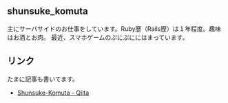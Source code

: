 ## shunsuke_komuta

主にサーバサイドのお仕事をしています。Ruby歴（Rails歴）は１年程度。趣味はお酒とお肉。
最近、スマホゲームのぷにぷににはまっています。

## リンク

たまに記事も書いてます。
- [Shunsuke-Komuta - Qiita](http://qiita.com/Shunsuke-Komuta)

